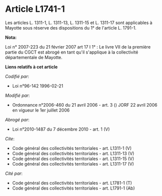 # Article L1741-1

Les articles L. 1311-1, L. 1311-13, L. 1311-15 et L. 1311-17 sont applicables à Mayotte sous réserve des dispositions du 1°
de l'article L. 1791-1.

**Nota:**

Loi n° 2007-223 du 21 février 2007 art 17 I 1° : Le livre VII de la première partie du CGCT est abrogé en tant qu'il
s'applique à la collectivité départementale de Mayotte.

**Liens relatifs à cet article**

_Codifié par_:

  - Loi n°96-142 1996-02-21

_Modifié par_:

  - Ordonnance n°2006-460 du 21 avril 2006 - art. 3 () JORF 22 avril 2006 en vigueur le 1er juillet 2006

_Abrogé par_:

  - Loi n°2010-1487 du 7 décembre 2010 - art. 1 (V)

_Cite_:

  - Code général des collectivités territoriales - art. L1311-1 (V)
  - Code général des collectivités territoriales - art. L1311-13 (V)
  - Code général des collectivités territoriales - art. L1311-15 (V)
  - Code général des collectivités territoriales - art. L1311-17 (V)

_Cité par_:

  - Code général des collectivités territoriales - art. L1781-1 (T)
  - Code général des collectivités territoriales - art. L1791-1 (Ab)
